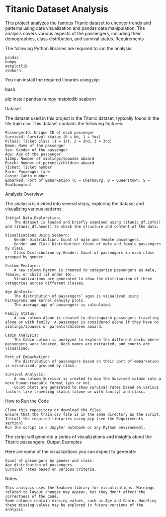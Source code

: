 # Titanic Dataset Analysis

This project analyzes the famous Titanic dataset to uncover trends and patterns using data visualization and pandas data manipulation. The analysis covers various aspects of the passengers, including their demographics, class distribution, and survival status.
Requirements

The following Python libraries are required to run the analysis:

    pandas
    numpy
    matplotlib
    seaborn

You can install the required libraries using pip:

bash

pip install pandas numpy matplotlib seaborn

Dataset

The dataset used in this project is the Titanic dataset, typically found in the file train.csv. This dataset contains the following features:

    PassengerId: Unique ID of each passenger
    Survived: Survival status (0 = No, 1 = Yes)
    Pclass: Ticket class (1 = 1st, 2 = 2nd, 3 = 3rd)
    Name: Name of the passenger
    Sex: Gender of the passenger
    Age: Age of the passenger
    SibSp: Number of siblings/spouses aboard
    Parch: Number of parents/children aboard
    Ticket: Ticket number
    Fare: Passenger fare
    Cabin: Cabin number
    Embarked: Port of Embarkation (C = Cherbourg, Q = Queenstown, S = Southampton)

Analysis Overview

The analysis is divided into several steps, exploring the dataset and visualizing various patterns:

    Initial Data Exploration:
        The dataset is loaded and briefly examined using titanic_df.info() and titanic_df.head() to check the structure and content of the data.

    Visualizations Using Seaborn:
        Gender Distribution: Count of male and female passengers.
        Gender and Class Distribution: Count of male and female passengers by class.
        Class Distribution by Gender: Count of passengers in each class grouped by gender.

    Custom Features:
        A new column Person is created to categorize passengers as male, female, or child (if under 16).
        Visualizations are generated to show the distribution of these categories across different classes.

    Age Analysis:
        The distribution of passengers’ ages is visualized using histograms and kernel density plots.
        The average age of passengers is calculated.

    Family Status:
        A new column Alone is created to distinguish passengers traveling alone or with family. A passenger is considered alone if they have no siblings/spouses or parents/children aboard.

    Cabin Analysis:
        The Cabin column is analyzed to explore the different decks where passengers were located. Deck names are extracted, and counts are visualized.

    Port of Embarkation:
        The distribution of passengers based on their port of embarkation is visualized, grouped by class.

    Survival Analysis:
        A new column Survivor is created to map the Survived column into a more human-readable format (yes or no).
        Count plots are generated to show survival rates based on various factors like traveling status (alone or with family) and class.

How to Run the Code

    Clone this repository or download the files.
    Ensure that the train.csv file is in the same directory as the script.
    Install the required libraries using pip (see the Requirements section).
    Run the script in a Jupyter notebook or any Python environment.

The script will generate a series of visualizations and insights about the Titanic passengers.
Output Examples

Here are some of the visualizations you can expect to generate:

    Count of passengers by gender and class.
    Age distribution of passengers.
    Survival rates based on various criteria.

Notes

    This analysis uses the Seaborn library for visualizations. Warnings related to layout changes may appear, but they don't affect the correctness of the code.
    Some columns contain missing values, such as Age and Cabin. Handling these missing values may be explored in future versions of the analysis.
